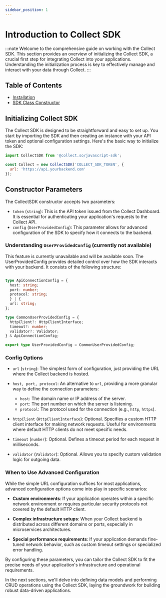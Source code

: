 ```yaml
---
sidebar_position: 1
---
```

# Introduction to Collect SDK
:::note
Welcome to the comprehensive guide on working with the Collect SDK. This section provides an overview of initializing the Collect SDK, a crucial first step for integrating Collect into your applications. Understanding the initialization process is key to effectively manage and interact with your data through Collect.
:::

## Table of Contents

- [Installation](#initializing-collect-sdk)
- [SDK Class Constructor](#constructor-parameters)

## Initializing Collect SDK

The Collect SDK is designed to be straightforward and easy to set up. You start by importing the SDK and then creating an instance with your API token and optional configuration settings. Here's the basic way to initialize the SDK:

```javascript
import CollectSDK from '@collect.so/javascript-sdk';

const Collect = new CollectSDK('COLLECT_SDK_TOKEN', {
  url: 'https://api.yourbackend.com'
});
```

## Constructor Parameters
The CollectSDK constructor accepts two parameters:

- `token` (`string`): This is the API token issued from the Collect Dashboard. It is essential for authenticating your application's requests to the Collect API.
- `config` (`UserProvidedConfig`): This parameter allows for advanced configuration of the SDK to specify how it connects to the backend.

### Understanding `UserProvidedConfig` (currently not available)
This feature is currently unavailable and will be available soon. The UserProvidedConfig provides detailed control over how the SDK interacts with your backend. It consists of the following structure:

```typescript

type ApiConnectionConfig = {
  host: string;
  port: number;
  protocol: string;
  } | {
  url: string;
};

type CommonUserProvidedConfig = {
  httpClient?: HttpClientInterface;
  timeout?: number;
  validator?: Validator;
} & ApiConnectionConfig;

export type UserProvidedConfig = CommonUserProvidedConfig;
```

### Config Options

- `url` (`string`): The simplest form of configuration, just providing the URL where the Collect backend is hosted.

- `host, port, protocol`: An alternative to `url`, providing a more granular way to define the connection parameters:
    - `host`: The domain name or IP address of the server.
    - `port`: The port number on which the server is listening.
    - `protocol`: The protocol used for the connection (e.g., `http`, `https`).

- `httpClient` (`HttpClientInterface`): Optional. Specifies a custom HTTP client interface for making network requests. Useful for environments where default HTTP clients do not meet specific needs.

- `timeout` (`number`): Optional. Defines a timeout period for each request in milliseconds.

- `validator` (`Validator`): Optional. Allows you to specify custom validation logic for outgoing data.

### When to Use Advanced Configuration

While the simple URL configuration suffices for most applications, advanced configuration options come into play in specific scenarios:

- **Custom environments**: If your application operates within a specific network environment or requires particular security protocols not covered by the default HTTP client.

- **Complex infrastructure setups**: When your Collect backend is distributed across different domains or ports, especially in microservices architectures.

- **Special performance requirements**: If your application demands fine-tuned network behavior, such as custom timeout settings or specialized error handling.

By configuring these parameters, you can tailor the Collect SDK to fit the precise needs of your application's infrastructure and operational requirements.

In the next sections, we'll delve into defining data models and performing CRUD operations using the Collect SDK, laying the groundwork for building robust data-driven applications.
